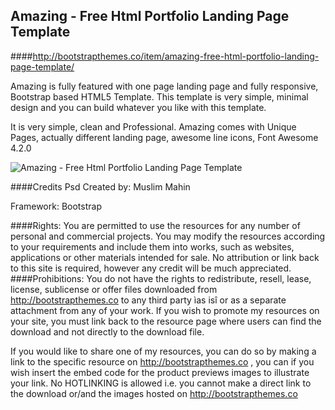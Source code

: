 ## Amazing - Free Html Portfolio Landing Page Template



####http://bootstrapthemes.co/item/amazing-free-html-portfolio-landing-page-template/


Amazing is fully featured with one page landing page and fully responsive, Bootstrap based HTML5 Template. This template is very simple, minimal design and you can build whatever you like with this template.

It is very simple, clean and Professional. Amazing comes with Unique Pages, actually different landing page, awesome line icons, Font Awesome 4.2.0


![Amazing - Free Html Portfolio Landing Page Template](https://raw.githubusercontent.com/bootstrapthemesco/amazing-Free-Html-Portfolio-Landing-Page-Template/master/amazing.jpg)




####Credits
Psd Created by: Muslim Mahin

Framework: Bootstrap










####Rights: 
You are permitted to use the resources for any number of personal and commercial projects.
You may modify the resources according to your requirements and include them into works, 
such as websites, applications or other materials intended for sale. No attribution or 
link back to this site is required, however any credit will be much appreciated.
####Prohibitions:
You do not have the rights to redistribute, resell, lease, license, sublicense or offer 
files downloaded from http://bootstrapthemes.co to any third party ìas isî or as a separate attachment 
from any of your work. If you wish to promote my resources on your site, you must link back 
to the resource page where users can find the download and not directly to the download file.

If you would like to share one of my resources, you can do so by making a link to the specific 
resource on http://bootstrapthemes.co , you can if you wish insert the embed code for the product previews images to illustrate your link. 
No HOTLINKING is allowed i.e. you cannot make a direct link to the download or/and the images hosted on http://bootstrapthemes.co
